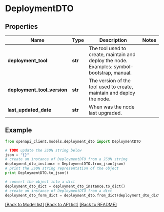 # DeploymentDTO


## Properties

Name | Type | Description | Notes
------------ | ------------- | ------------- | -------------
**deployment_tool** | **str** | The tool used to create, maintain and deploy the node. Examples: symbol-bootstrap, manual. | 
**deployment_tool_version** | **str** | The version of the tool used to create, maintain and deploy the node. | 
**last_updated_date** | **str** | When was the node last upgraded. | 

## Example

```python
from openapi_client.models.deployment_dto import DeploymentDTO

# TODO update the JSON string below
json = "{}"
# create an instance of DeploymentDTO from a JSON string
deployment_dto_instance = DeploymentDTO.from_json(json)
# print the JSON string representation of the object
print DeploymentDTO.to_json()

# convert the object into a dict
deployment_dto_dict = deployment_dto_instance.to_dict()
# create an instance of DeploymentDTO from a dict
deployment_dto_form_dict = deployment_dto.from_dict(deployment_dto_dict)
```
[[Back to Model list]](../README.md#documentation-for-models) [[Back to API list]](../README.md#documentation-for-api-endpoints) [[Back to README]](../README.md)


